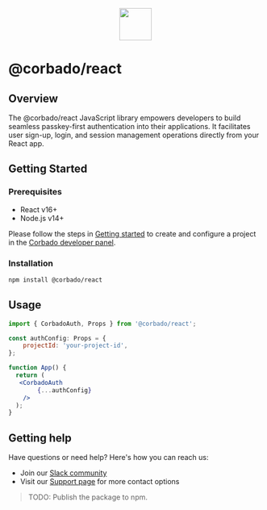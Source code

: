 <p align="center">
  <a href="https://www.corbado.com/" target="_blank" rel="noopener noreferrer">
    <img src="https://uploads-ssl.webflow.com/626a572dd59ab59d107b26c6/6285290cdc476312ea882af9_Corbado%20Wort-Bildmarke.svg" height="64">
  </a>
  <br />
</p>

# @corbado/react

## Overview

The @corbado/react JavaScript library empowers developers to build seamless passkey-first authentication into their applications. It facilitates user sign-up, login, and session management operations directly from your React app.

## Getting Started

### Prerequisites

- React v16+
- Node.js v14+

Please follow the steps in [Getting started](https://docs.corbado.com/overview/getting-started) to create and configure
a project in the [Corbado developer panel](https://app.corbado.com/signin#register).

### Installation

```sh
npm install @corbado/react
```

## Usage

```jsx
import { CorbadoAuth, Props } from '@corbado/react';

const authConfig: Props = {
    projectId: 'your-project-id',
};

function App() {
  return (
   <CorbadoAuth
        {...authConfig}
    />
  );
}
```

## Getting help

Have questions or need help? Here's how you can reach us:

- Join our [Slack community](https://join.slack.com/t/corbado/shared_invite/zt-1b7867yz8-V~Xr~ngmSGbt7IA~g16ZsQ)
- Visit our [Support page](https://www.corbado.com/contact) for more contact options


> TODO: Publish the package to npm.
